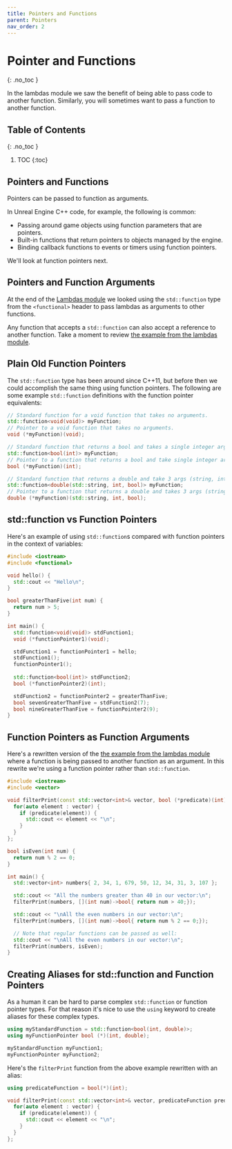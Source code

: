 ```yaml
---
title: Pointers and Functions
parent: Pointers
nav_order: 2
---
```


<!-- prettier-ignore-start -->

# Pointer and Functions
{: .no_toc }

In the lambdas module we saw the benefit of being able to pass code to another function. Similarly, you will sometimes want to pass a function to another function. 

## Table of Contents
{: .no_toc }

1. TOC
{:toc}

<!-- prettier-ignore-end -->

## Pointers and Functions

Pointers can be passed to function as arguments.

In Unreal Engine C++ code, for example, the following is common:

- Passing around game objects using function parameters that are pointers.
- Built-in functions that return pointers to objects managed by the engine.
- Binding callback functions to events or timers using function pointers.

We'll look at function pointers next.

## Pointers and Function Arguments

At the end of the [Lambdas module](/Programming-1-Notes/docs/10-lambdas/00-lambdas.html#lambdas-as-function-arguments) we looked using the `std::function` type from the `<functional>` header to pass lambdas as arguments to other functions.

Any function that accepts a `std::function` can also accept a reference to another function. Take a moment to review [the example from the lambdas module](/Programming-1-Notes/docs/10-lambdas/00-lambdas.html#lambdas-as-function-arguments).

## Plain Old Function Pointers

The `std::function` type has been around since C++11, but before then we could accomplish the same thing using function pointers. The following are some example `std::function` definitions with the function pointer equivalents:

```cpp
// Standard function for a void function that takes no arguments.
std::function<void(void)> myFunction;
// Pointer to a void function that takes no arguments.
void (*myFunction)(void);

// Standard function that returns a bool and takes a single integer argument:
std::function<bool(int)> myFunction;
// Pointer to a function that returns a bool and take single integer argument:
bool (*myFunction)(int);

// Standard function that returns a double and take 3 args (string, int bool).
std::function<double(std::string, int, bool)> myFunction;
// Pointer to a function that returns a double and takes 3 args (string, int bool).
double (*myFunction)(std::string, int, bool);
```

## std::function vs Function Pointers

Here's an example of using `std::function`s compared with function pointers in the context of variables:

```cpp
#include <iostream>
#include <functional>

void hello() {
  std::cout << "Hello\n";
}

bool greaterThanFive(int num) {
  return num > 5;
}

int main() {
  std::function<void(void)> stdFunction1;
  void (*functionPointer1)(void);

  stdFunction1 = functionPointer1 = hello;
  stdFunction1();
  functionPointer1();
  
  std::function<bool(int)> stdFunction2;
  bool (*functionPointer2)(int);

  stdFunction2 = functionPointer2 = greaterThanFive;
  bool sevenGreaterThanFive = stdFunction2(7);
  bool nineGreaterThanFive = functionPointer2(9);
}
```

## Function Pointers as Function Arguments

Here's a rewritten version of the [the example from the lambdas module](/Programming-1-Notes/docs/10-lambdas/00-lambdas.html#lambdas-as-function-arguments) where a function is being passed to another function as an argument. In this rewrite we're using a function pointer rather than `std::function`.

```cpp
#include <iostream>
#include <vector>

void filterPrint(const std::vector<int>& vector, bool (*predicate)(int)) {
  for(auto element : vector) {
    if (predicate(element)) {
      std::cout << element << "\n";
    }
  }  
};

bool isEven(int num) {
  return num % 2 == 0;
}

int main() {
  std::vector<int> numbers{ 2, 34, 1, 679, 50, 12, 34, 31, 3, 107 };

  std::cout << "All the numbers greater than 40 in our vector:\n";
  filterPrint(numbers, [](int num)->bool{ return num > 40;});

  std::cout << "\nAll the even numbers in our vector:\n";
  filterPrint(numbers, [](int num)->bool{ return num % 2 == 0;});

  // Note that regular functions can be passed as well:
  std::cout << "\nAll the even numbers in our vector:\n";
  filterPrint(numbers, isEven);
}
```

## Creating Aliases for std::function and Function Pointers

As a human it can be hard to parse complex `std::function` or function pointer types. For that reason it's nice to use the `using` keyword to create aliases for these complex types.

```cpp
using myStandardFunction = std::function<bool(int, double)>;
using myFunctionPointer bool (*)(int, double);

myStandardFunction myFunction1;
myFunctionPointer myFunction2;
```

Here's the `filterPrint` function from the above example rewritten with an alias:

```cpp
using predicateFunction = bool(*)(int);

void filterPrint(const std::vector<int>& vector, predicateFunction predicate) {
  for(auto element : vector) {
    if (predicate(element)) {
      std::cout << element << "\n";
    }
  }
};
```
